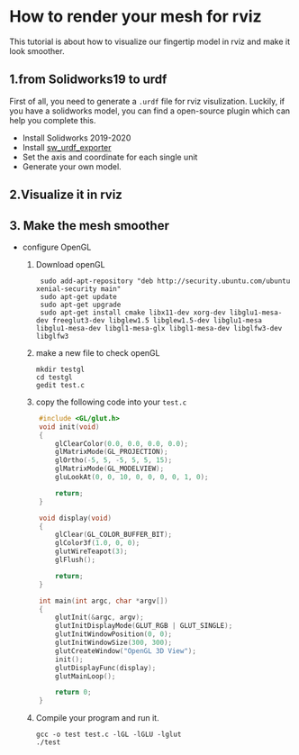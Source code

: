 # How to render your mesh for rviz
This tutorial is about how to visualize our fingertip model in rviz and make it look smoother.


## 1.from Solidworks19 to urdf  
First of all, you need to generate a `.urdf` file for rviz visulization. 
Luckily, if you have a solidworks model, you can find a open-source plugin which can help you complete this.
- Install Solidworks 2019-2020
- Install [sw_urdf_exporter](http://wiki.ros.org/sw_urdf_exporter)
- Set the axis and coordinate for each single unit
- Generate your own model.


## 2.Visualize it in rviz



## 3. Make the mesh smoother
- configure OpenGL  
    1. Download openGL  
    
            sudo add-apt-repository "deb http://security.ubuntu.com/ubuntu xenial-security main"
            sudo apt-get update
            sudo apt-get upgrade
            sudo apt-get install cmake libx11-dev xorg-dev libglu1-mesa-dev freeglut3-dev libglew1.5 libglew1.5-dev libglu1-mesa libglu1-mesa-dev libgl1-mesa-glx libgl1-mesa-dev libglfw3-dev libglfw3
     2. make a new file to check openGL
    
            mkdir testgl
            cd testgl
            gedit test.c
        
     3. copy the following code into your `test.c`  


    ```c++
        #include <GL/glut.h>
        void init(void)
        {
            glClearColor(0.0, 0.0, 0.0, 0.0);
            glMatrixMode(GL_PROJECTION);
            glOrtho(-5, 5, -5, 5, 5, 15);
            glMatrixMode(GL_MODELVIEW);
            gluLookAt(0, 0, 10, 0, 0, 0, 0, 1, 0);

            return;
        }

        void display(void)
        {
            glClear(GL_COLOR_BUFFER_BIT);
            glColor3f(1.0, 0, 0);
            glutWireTeapot(3);
            glFlush();

            return;
        }

        int main(int argc, char *argv[])
        {
            glutInit(&argc, argv);
            glutInitDisplayMode(GLUT_RGB | GLUT_SINGLE);
            glutInitWindowPosition(0, 0);
            glutInitWindowSize(300, 300);
            glutCreateWindow("OpenGL 3D View");
            init();
            glutDisplayFunc(display);
            glutMainLoop();

            return 0;
        }  
    ```
     4. Compile your program and run it.
     
            gcc -o test test.c -lGL -lGLU -lglut
            ./test
